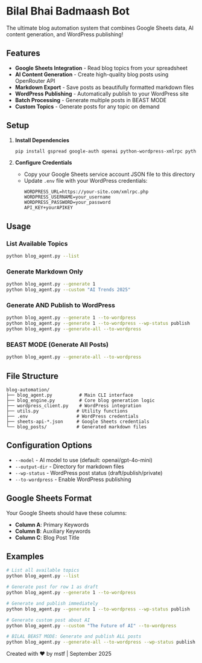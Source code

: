 # Bilal Bhai Badmaash Bot

The ultimate blog automation system that combines Google Sheets data, AI content generation, and WordPress publishing!

##  Features

-  **Google Sheets Integration** - Read blog topics from your spreadsheet
-  **AI Content Generation** - Create high-quality blog posts using OpenRouter API
-  **Markdown Export** - Save posts as beautifully formatted markdown files
-  **WordPress Publishing** - Automatically publish to your WordPress site
-  **Batch Processing** - Generate multiple posts in BEAST MODE
-  **Custom Topics** - Generate posts for any topic on demand

##  Setup

1. **Install Dependencies**
   ```bash
   pip install gspread google-auth openai python-wordpress-xmlrpc python-dotenv colorama
   ```

2. **Configure Credentials**
   - Copy your Google Sheets service account JSON file to this directory
   - Update `.env` file with your WordPress credentials:
     ```
     WORDPRESS_URL=https://your-site.com/xmlrpc.php
     WORDPRESS_USERNAME=your_username
     WORDPRESS_PASSWORD=your_password
     API_KEY+yourAPIKEY
     ```

## Usage

### List Available Topics
```bash
python blog_agent.py --list
```

### Generate Markdown Only
```bash
python blog_agent.py --generate 1
python blog_agent.py --custom "AI Trends 2025"
```

### Generate AND Publish to WordPress
```bash
python blog_agent.py --generate 1 --to-wordpress
python blog_agent.py --generate 1 --to-wordpress --wp-status publish
python blog_agent.py --generate-all --to-wordpress
```

### BEAST MODE (Generate All Posts)
```bash
python blog_agent.py --generate-all --to-wordpress
```

## File Structure

```
blog-automation/
├── blog_agent.py          # Main CLI interface
├── blog_engine.py         # Core blog generation logic
├── wordpress_client.py    # WordPress integration
├── utils.py              # Utility functions
├── .env                  # WordPress credentials
├── sheets-api-*.json     # Google Sheets credentials
└── blog_posts/           # Generated markdown files
```

##  Configuration Options

- `--model` - AI model to use (default: openai/gpt-4o-mini)
- `--output-dir` - Directory for markdown files
- `--wp-status` - WordPress post status (draft/publish/private)
- `--to-wordpress` - Enable WordPress publishing

##  Google Sheets Format

Your Google Sheets should have these columns:
- **Column A**: Primary Keywords
- **Column B**: Auxiliary Keywords
- **Column C**: Blog Post Title

##  Examples

```bash
# List all available topics
python blog_agent.py --list

# Generate post for row 1 as draft
python blog_agent.py --generate 1 --to-wordpress

# Generate and publish immediately
python blog_agent.py --generate 1 --to-wordpress --wp-status publish

# Generate custom post about AI
python blog_agent.py --custom "The Future of AI" --to-wordpress

# BILAL BEAST MODE: Generate and publish ALL posts
python blog_agent.py --generate-all --to-wordpress --wp-status publish
```

Created with ❤️ by mstf | September 2025
